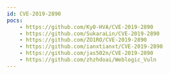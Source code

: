 ```yaml
---
id: CVE-2019-2890
pocs:
    - https://github.com/Ky0-HVA/CVE-2019-2890
    - https://github.com/SukaraLin/CVE-2019-2890
    - https://github.com/ZO1RO/CVE-2019-2890
    - https://github.com/ianxtianxt/CVE-2019-2890
    - https://github.com/jas502n/CVE-2019-2890
    - https://github.com/zhzhdoai/Weblogic_Vuln
---
```


